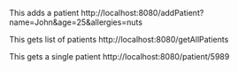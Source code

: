This adds a patient
http://localhost:8080/addPatient?name=John&age=25&allergies=nuts

This gets list of patients
http://localhost:8080/getAllPatients

This gets a single patient
http://localhost:8080/patient/5989
